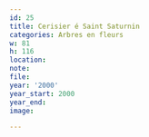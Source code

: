 ```yaml
---
id: 25
title: Cerisier é Saint Saturnin
categories: Arbres en fleurs
w: 81
h: 116
location:
note:
file:
year: '2000'
year_start: 2000
year_end:
image:

---
```

